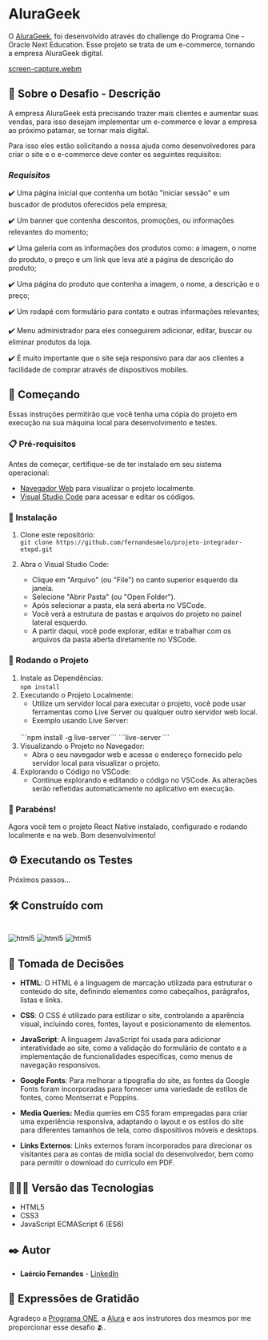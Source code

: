 # AluraGeek

O [AluraGeek](https://fernandesmelo.github.io/challenge-alura-geek/), foi desenvolvido através do challenge do Programa One - Oracle Next Education.
Esse projeto se trata de um e-commerce, tornando a empresa AluraGeek digital.

[screen-capture.webm](https://github.com/fernandesmelo/challenge-alura-geek/assets/113717317/4d93a29a-801f-444a-a531-4c06e575e29b)

## 📝 Sobre o Desafio - Descrição
A empresa AluraGeek está precisando trazer mais clientes e aumentar suas vendas, para isso desejam implementar um e-commerce e levar a empresa ao próximo patamar, se tornar mais digital.

Para isso eles estão solicitando a nossa ajuda como desenvolvedores para criar o site e o e-commerce deve conter os seguintes requisitos:
### *Requisitos*
✔️ Uma página inicial que contenha um botão "iniciar sessão" e um buscador de produtos oferecidos pela empresa;

✔️ Um banner que contenha descontos, promoções, ou informações relevantes do momento;

✔️ Uma galeria com as informações dos produtos como: a imagem, o nome do produto, o preço e um link que leva até a página de descrição do produto;

✔️ Uma página do produto que contenha a imagem, o nome, a descrição e o preço;

✔️ Um rodapé com formulário para contato e outras informações relevantes;

✔️ Menu administrador para eles conseguirem adicionar, editar, buscar ou eliminar produtos da loja.

✔️ É muito importante que o site seja responsivo para dar aos clientes a facilidade de comprar através de dispositivos mobiles.


## 🚀 Começando
Essas instruções permitirão que você tenha uma cópia do projeto em execução na sua máquina local para desenvolvimento e testes.

### 📋 Pré-requisitos
Antes de começar, certifique-se de ter instalado em seu sistema operacional:
* [Navegador Web](https://www.google.com/chrome/) para visualizar o projeto localmente.
* [Visual Studio Code](https://code.visualstudio.com/) para acessar e editar os códigos.

### 🔧 Instalação

1. Clone este repositório:
   <br>
   ```git clone https://github.com/fernandesmelo/projeto-integrador-etepd.git```

2. Abra o Visual Studio Code:
   * Clique em "Arquivo" (ou "File") no canto superior esquerdo da janela.
   * Selecione "Abrir Pasta" (ou "Open Folder").
   * Após selecionar a pasta, ela será aberta no VSCode.
   * Você verá a estrutura de pastas e arquivos do projeto no painel lateral esquerdo.
   * A partir daqui, você pode explorar, editar e trabalhar com os arquivos da pasta aberta diretamente no VSCode.

### 📱 Rodando o Projeto
1. Instale as Dependências:
   <br>
   ```npm install```
2. Executando o Projeto Localmente:
   <br>
   * Utilize um servidor local para executar o projeto, você pode usar ferramentas como Live Server ou qualquer outro servidor web local.
   * Exemplo usando Live Server:
   <br>
     ```npm install -g live-server```
     ```live-server ```
3. Visualizando o Projeto no Navegador:
   * Abra o seu navegador web e acesse o endereço fornecido pelo servidor local para visualizar o projeto.
5. Explorando o Código no VSCode:
   * Continue explorando e editando o código no VSCode. As alterações serão refletidas automaticamente no aplicativo em execução.

### 🎉 Parabéns!
Agora você tem o projeto React Native instalado, configurado e rodando localmente e na web. Bom desenvolvimento!



## ⚙️ Executando os Testes

Próximos passos...

## 🛠️ Construído com

<div style="display: inline-block"><br/>
  <img align="center" alt="html5" src="https://img.shields.io/badge/HTML5-E34F26?style=for-the-badge&logo=html5&logoColor=white" /> 
  <img align="center" alt="html5" src="https://img.shields.io/badge/CSS3-1572B6?style=for-the-badge&logo=css3&logoColor=white" />
  <img align="center" alt="html5" src="https://img.shields.io/badge/JavaScript-323330?style=for-the-badge&logo=javascript&logoColor=F7DF1E" />
</div><br/>

## 🔨 Tomada de Decisões

* **HTML**: O HTML é a linguagem de marcação utilizada para estruturar o conteúdo do site, definindo elementos como cabeçalhos, parágrafos, listas e links.

* **CSS**: O CSS é utilizado para estilizar o site, controlando a aparência visual, incluindo cores, fontes, layout e posicionamento de elementos.

* **JavaScript**: A linguagem JavaScript foi usada para adicionar interatividade ao site, como a validação do formulário de contato e a implementação de funcionalidades específicas, como menus de navegação responsivos.

* **Google Fonts**: Para melhorar a tipografia do site, as fontes da Google Fonts foram incorporadas para fornecer uma variedade de estilos de fontes, como Montserrat e Poppins.

* **Media Queries:** Media queries em CSS foram empregadas para criar uma experiência responsiva, adaptando o layout e os estilos do site para diferentes tamanhos de tela, como dispositivos móveis e desktops.

* **Links Externos**: Links externos foram incorporados para direcionar os visitantes para as contas de mídia social do desenvolvedor, bem como para permitir o download do currículo em PDF.
  
## 👨🏽‍💻 Versão das Tecnologias

* HTML5
* CSS3
* JavaScript ECMAScript 6 (ES6)

## ✒️ Autor

* **Laércio Fernandes** - [LinkedIn](https://www.linkedin.com/in/laercio-fernandes/)

## 🎁 Expressões de Gratidão

Agradeço a [Programa ONE](https://www.oracle.com/br/education/oracle-next-education/), a [Alura](https://www.linkedin.com/school/aluracursos/) e aos instrutores dos mesmos por me proporcionar esse desafio 🫂.

